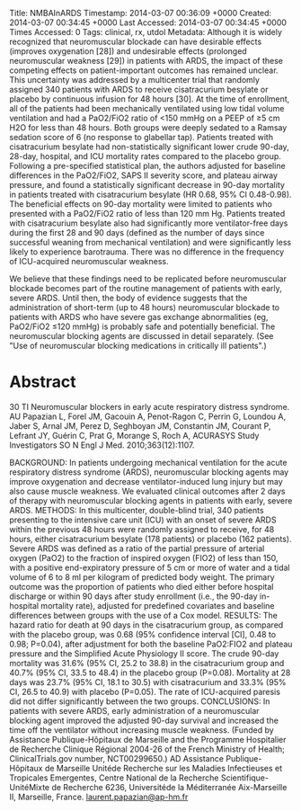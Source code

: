 Title: NMBAInARDS
Timestamp: 2014-03-07 00:36:09 +0000
Created: 2014-03-07 00:34:45 +0000
Last Accessed: 2014-03-07 00:34:45 +0000
Times Accessed: 0
Tags: clinical, rx, utdol
Metadata: 
Although it is widely recognized that neuromuscular blockade can have desirable effects (improves oxygenation [28]) and undesirable effects (prolonged neuromuscular weakness [29]) in patients with ARDS, the impact of these competing effects on patient-important outcomes has remained unclear. This uncertainty was addressed by a multicenter trial that randomly assigned 340 patients with ARDS to receive cisatracurium besylate or placebo by continuous infusion for 48 hours [30]. At the time of enrollment, all of the patients had been mechanically ventilated using low tidal volume ventilation and had a PaO2/FiO2 ratio of <150 mmHg on a PEEP of ≥5 cm H2O for less than 48 hours. Both groups were deeply sedated to a Ramsay sedation score of 6 (no response to glabellar tap). Patients treated with cisatracurium besylate had non-statistically significant lower crude 90-day, 28-day, hospital, and ICU mortality rates compared to the placebo group. Following a pre-specified statistical plan, the authors adjusted for baseline differences in the PaO2/FiO2, SAPS II severity score, and plateau airway pressure, and found a statistically significant decrease in 90-day mortality in patients treated with cisatracurium besylate (HR 0.68, 95% CI 0.48-0.98). The beneficial effects on 90-day mortality were limited to patients who presented with a PaO2/FiO2 ratio of less than 120 mm Hg. Patients treated with cisatracurium besylate also had significantly more ventilator-free days during the first 28 and 90 days (defined as the number of days since successful weaning from mechanical ventilation) and were significantly less likely to experience barotrauma. There was no difference in the frequency of ICU-acquired neuromuscular weakness.

We believe that these findings need to be replicated before neuromuscular blockade becomes part of the routine management of patients with early, severe ARDS. Until then, the body of evidence suggests that the administration of short-term (up to 48 hours) neuromuscular blockade to patients with ARDS who have severe gas exchange abnormalities (eg, PaO2/FiO2 ≤120 mmHg) is probably safe and potentially beneficial. The neuromuscular blocking agents are discussed in detail separately. (See "Use of neuromuscular blocking medications in critically ill patients".)

# Abstract

30
TI
Neuromuscular blockers in early acute respiratory distress syndrome.
AU
Papazian L, Forel JM, Gacouin A, Penot-Ragon C, Perrin G, Loundou A, Jaber S, Arnal JM, Perez D, Seghboyan JM, Constantin JM, Courant P, Lefrant JY, Guérin C, Prat G, Morange S, Roch A, ACURASYS Study Investigators
SO
N Engl J Med. 2010;363(12):1107.
 
BACKGROUND: In patients undergoing mechanical ventilation for the acute respiratory distress syndrome (ARDS), neuromuscular blocking agents may improve oxygenation and decrease ventilator-induced lung injury but may also cause muscle weakness. We evaluated clinical outcomes after 2 days of therapy with neuromuscular blocking agents in patients with early, severe ARDS.
METHODS: In this multicenter, double-blind trial, 340 patients presenting to the intensive care unit (ICU) with an onset of severe ARDS within the previous 48 hours were randomly assigned to receive, for 48 hours, either cisatracurium besylate (178 patients) or placebo (162 patients). Severe ARDS was defined as a ratio of the partial pressure of arterial oxygen (PaO2) to the fraction of inspired oxygen (FIO2) of less than 150, with a positive end-expiratory pressure of 5 cm or more of water and a tidal volume of 6 to 8 ml per kilogram of predicted body weight. The primary outcome was the proportion of patients who died either before hospital discharge or within 90 days after study enrollment (i.e., the 90-day in-hospital mortality rate), adjusted for predefined covariates and baseline differences between groups with the use of a Cox model.
RESULTS: The hazard ratio for death at 90 days in the cisatracurium group, as compared with the placebo group, was 0.68 (95% confidence interval [CI], 0.48 to 0.98; P=0.04), after adjustment for both the baseline PaO2:FIO2 and plateau pressure and the Simplified Acute Physiology II score. The crude 90-day mortality was 31.6% (95% CI, 25.2 to 38.8) in the cisatracurium group and 40.7% (95% CI, 33.5 to 48.4) in the placebo group (P=0.08). Mortality at 28 days was 23.7% (95% CI, 18.1 to 30.5) with cisatracurium and 33.3% (95% CI, 26.5 to 40.9) with placebo (P=0.05). The rate of ICU-acquired paresis did not differ significantly between the two groups.
CONCLUSIONS: In patients with severe ARDS, early administration of a neuromuscular blocking agent improved the adjusted 90-day survival and increased the time off the ventilator without increasing muscle weakness. (Funded by Assistance Publique-Hôpitaux de Marseille and the Programme Hospitalier de Recherche Clinique Régional 2004-26 of the French Ministry of Health; ClinicalTrials.gov number, NCT00299650.)
AD
Assistance Publique-Hôpitaux de Marseille Unitéde Recherche sur les Maladies Infectieuses et Tropicales Emergentes, Centre National de la Recherche Scientifique-UnitéMixte de Recherche 6236, Universitéde la Méditerranée Aix-Marseille II, Marseille, France. laurent.papazian@ap-hm.fr